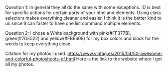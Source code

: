 Question 1: In general they all do the same with some exceptions. ID is best for specific actions for certain parts of your html and elements. Using class selectors makes everything cleaner and easier. I think it is the better kind to us since it can faster to have one list command multiple elements.

Question 2: I chose a White background with pink(#FF377B), green(#7DE522) and yellow(#FBE608) for my box colors and black for the words to keep everything clean.


Citation for my photos I used.
 https://www.vintag.es/2015/04/50-awesome-and-colorful-photoshoots-of.html
 Here is the link to the website where I got all my photos.
